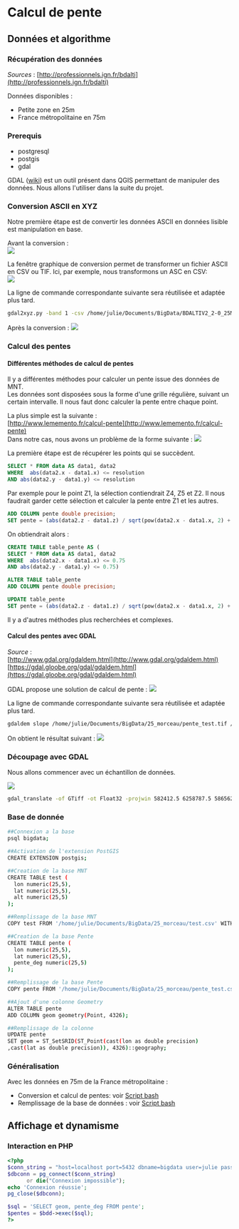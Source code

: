 # Calcul de pente #

## Données et algorithme ##

### Récupération des données ###

*Sources* : [http://professionnels.ign.fr/bdalti](http://professionnels.ign.fr/bdalti)

Données disponibles :
- Petite zone en 25m
- France métropolitaine en 75m

### Prerequis ###

- postgresql
- postgis
- gdal

GDAL ([wiki](https://en.wikipedia.org/wiki/GDAL)) est un outil présent dans QGIS permettant de manipuler des données. Nous allons l'utiliser dans la suite du projet.

### Conversion ASCII en XYZ ###

Notre première étape est de convertir les données ASCII en données lisible est manipulation en base.

Avant la conversion :  
![](./Images/Alti_asc.png)

La fenêtre graphique de conversion permet de transformer un fichier ASCII en CSV ou TIF. Ici, par exemple, nous transformons un ASC en CSV:  
![](./Images/GDAL_conversion.png)

La ligne de commande correspondante suivante sera réutilisée et adaptée plus tard.
```sh
gdal2xyz.py -band 1 -csv /home/julie/Documents/BigData/BDALTIV2_2-0_25M_ASC_LAMB93-IGN69_31_2016-04-04/BDALTIV2/1_DONNEES_LIVRAISON_2016-11-00293/BDALTIV2_MNT_25M_ASC_LAMB93_IGN69_31/BDALTIV2_25M_FXX_0575_6275_MNT_LAMB93_IGN69.asc /home/julie/Documents/BigData/25_morceau/BDALTIV2_25M_FXX_0575_6275_MNT_LAMB93_IGN69.csv
```
Après la conversion :
![](./Images/Alti_csv.png)

### Calcul des pentes ###

#### Différentes méthodes de calcul de pentes ####

Il y a différentes méthodes pour calculer un pente issue des données de MNT.  
Les données sont disposées sous la forme d'une grille régulière, suivant un certain intervalle. Il nous faut donc calculer la pente entre chaque point.

La plus simple est la suivante :   
[http://www.lememento.fr/calcul-pente](http://www.lememento.fr/calcul-pente)  
Dans notre cas, nous avons un problème de la forme suivante :
![](./Images/Pente_1.png)

La première étape est de récupérer les points qui se succèdent.
```SQL
SELECT * FROM data AS data1, data2
WHERE  abs(data2.x - data1.x) <= resolution
AND abs(data2.y - data1.y) <= resolution
```
Par exemple pour le point Z1, la sélection contiendrait Z4, Z5 et Z2. Il nous faudrait garder cette sélection et calculer la pente entre Z1 et les autres.
```SQL
ADD COLUMN pente double precision;
SET pente = (abs(data2.z - data1.z) / sqrt(pow(data2.x - data1.x, 2) + pow(data2.y - data1.y, 2))) * 100;
```
On obtiendrait alors :
```SQL
CREATE TABLE table_pente AS (
SELECT * FROM data AS data1, data2
WHERE  abs(data2.x - data1.x) <= 0.75
AND abs(data2.y - data1.y) <= 0.75)

ALTER TABLE table_pente
ADD COLUMN pente double precision;

UPDATE table_pente
SET pente = (abs(data2.z - data1.z) / sqrt(pow(data2.x - data1.x, 2) + pow(data2.y - data1.y, 2))) * 100;
```

Il y a d'autres méthodes plus recherchées et complexes.

#### Calcul des pentes avec GDAL ####

*Source* :    
[http://www.gdal.org/gdaldem.html](http://www.gdal.org/gdaldem.html)  
[https://gdal.gloobe.org/gdal/gdaldem.html](https://gdal.gloobe.org/gdal/gdaldem.html)

GDAL propose une solution de calcul de pente :
![](./Images/GDAL_pente.png)

La ligne de commande correspondante suivante sera réutilisée et adaptée plus tard.
```sh
gdaldem slope /home/julie/Documents/BigData/25_morceau/pente_test.tif /home/julie/Documents/BigData/25_morceau/pente_test.tif -of GTiff -b 1 -s 1 -compute_edges -p
```
On obtient le résultat suivant :
![](./Images/Pente_csv.png)

### Découpage avec GDAL ###

Nous allons commencer avec un échantillon de données.

![](./Images/GDAL_decoupage.png)
```sh
gdal_translate -of GTiff -ot Float32 -projwin 582412.5 6258787.5 586562.5 6255337.5 -co COMPRESS=DEFLATE -co PREDICTOR=1 -co ZLEVEL=6 /home/julie/Documents/BigData/BDALTIV2_2-0_25M_ASC_LAMB93-IGN69_31_2016-04-04/BDALTIV2/1_DONNEES_LIVRAISON_2016-11-00293/BDALTIV2_MNT_25M_ASC_LAMB93_IGN69_31/BDALTIV2_25M_FXX_0575_6275_MNT_LAMB93_IGN69.asc /home/julie/Documents/BigData/25_morceau/decoupage_test.tif
```

### Base de donnée ###
```sh
##Connexion a la base
psql bigdata;

##Activation de l'extension PostGIS
CREATE EXTENSION postgis;

##Creation de la base MNT
CREATE TABLE test (
  lon numeric(25,5),
  lat numeric(25,5),
  alt numeric(25,5)
);

##Remplissage de la base MNT
COPY test FROM '/home/julie/Documents/BigData/25_morceau/test.csv' WITH ENCODING 'UTF8' DELIMITER ',' CSV HEADER;

##Creation de la base Pente
CREATE TABLE pente (
  lon numeric(25,5),
  lat numeric(25,5),
  pente_deg numeric(25,5)
);

##Remplissage de la base Pente
COPY pente FROM '/home/julie/Documents/BigData/25_morceau/pente_test.csv' WITH ENCODING 'UTF8' DELIMITER ',' CSV HEADER;

##Ajout d'une colonne Geometry
ALTER TABLE pente
ADD COLUMN geom geometry(Point, 4326);

##Remplissage de la colonne
UPDATE pente
SET geom = ST_SetSRID(ST_Point(cast(lon as double precision)
,cast(lat as double precision)), 4326)::geography;
```
### Généralisation ###

Avec les données en 75m de la France métropolitaine :
- Conversion et calcul de pentes: voir [Script bash](./executable.sh)
- Remplissage de la base de données : voir [Script bash](./base.sh)

## Affichage et dynamisme ##

### Interaction en PHP ###  
```php
<?php
$conn_string = "host=localhost port=5432 dbname=bigdata user=julie password=julie";
$dbconn = pg_connect($conn_string)
      or die("Connexion impossible");
echo 'Connexion réussie';
pg_close($dbconn);

$sql = 'SELECT geom, pente_deg FROM pente';
$pentes = $bdd->exec($sql);
?>
```
